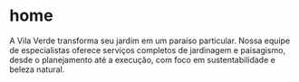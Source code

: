 # home
A Vila Verde transforma seu jardim em um paraíso particular. Nossa equipe de especialistas oferece serviços completos de jardinagem e paisagismo, desde o planejamento até a execução, com foco em sustentabilidade e beleza natural.

